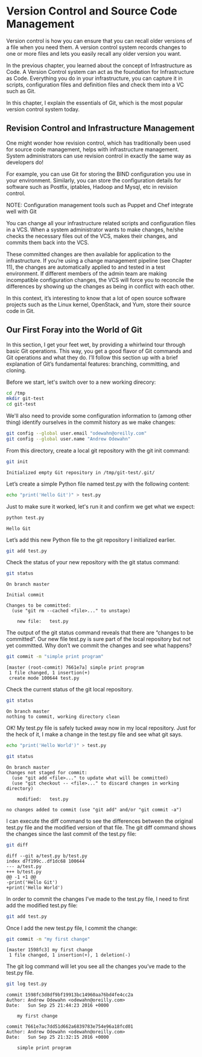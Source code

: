 
# Version Control and Source Code Management

Version control is how you can ensure that you can recall older versions of a file when you need them. A version control system records changes to one or more files and lets you easily recall any older version you want.

In the previous chapter, you learned about the concept of Infrastructure as Code. A Version Control system can act as the foundation for Infrastructure as Code. Everything you do in your infrastructure, you can capture it in scripts, configuration files and definition files and check them into a VC such as Git.

In this chapter, I explain the essentials of Git, which is the most popular version control system today.

## Revision Control and Infrastructure Management
One might wonder how revision control, which has traditionally been used for source code management, helps with infrastructure management. System administrators can use revision control in exactly the same way as developers do!

For example, you can use Git for storing the BIND configuration you use in your environment. Similarly, you can store the configuration details for software such as Postfix, iptables, Hadoop and Mysql, etc in revision control.

NOTE: Configuration management tools such as Puppet and Chef integrate well with Git

You can change all your infrastructure related scripts and configuration files in a VCS. When a system administrator wants to make changes, he/she checks the necessary files out of the VCS, makes their changes, and commits them back into the VCS.

These committed changes are then available for application to the infrastructure. If you’re using a change management pipeline (see Chapter 11), the changes are automatically applied to and tested in a test environment. If different members of the admin team are making incompatible configuration changes, the VCS will force you to reconcile the differences by showing up the changes as being in conflict with each other.

In this context, it’s interesting to know that a lot of open source software projects such as the Linux kernel, OpenStack, and Yum, store their source code in Git.

## Our First Foray into the World of Git
In this section, I get your feet wet, by providing a whirlwind tour through basic Git operations. This way, you get a good flavor of Git commands and Git operations and what they do. I’ll follow this section up with a brief explanation of Git’s fundamental features: branching, committing, and cloning.

Before we start, let's switch over to a new working direcory:

<span id="makeDirectory"/>


```bash
cd /tmp
mkdir git-test
cd git-test
```

    

We'll also need to provide some configuration information to (among other thing) identify ourselves in the commit history as we make changes:

<span id="configureGit"/>


```bash
git config --global user.email "odewahn@oreilly.com"
git config --global user.name "Andrew Odewahn"
```

    

From this directory, create a local git repository with the git init command:

<span id="initGit"/>


```bash
git init
```

    Initialized empty Git repository in /tmp/git-test/.git/


Let’s create a simple Python file named test.py with the following content:

<span id="createHelloGitPy"/>


```bash
echo "print('Hello Git')" > test.py
```

    

Just to make sure it worked, let's run it and confirm we get what we expect:


```bash
python test.py
```

    Hello Git


Let’s add this new Python file to the git repository I initialized earlier.

<span id="addTestPy"/>


```bash
git add test.py
```

    

Check the status of your new repository with the git status command:

<span id="checkStatus"/>


```bash
git status
```

    On branch master
    
    Initial commit
    
    Changes to be committed:
      (use "git rm --cached <file>..." to unstage)
    
    	new file:   test.py
    


The output of the git status command reveals that there are “changes to be committed”. Our new file test.py is sure part of the local repository but not yet committed. Why don’t we commit the changes and see what happens?

<span id="firstCommit"/>


```bash
git commit -m "simple print program"
```

    [master (root-commit) 7661e7a] simple print program
     1 file changed, 1 insertion(+)
     create mode 100644 test.py


Check the current status of the git local repository.


```bash
git status
```

    On branch master
    nothing to commit, working directory clean


OK! My test.py file is safely tucked away now in my local repository. Just for the heck of it, I make a change in the test.py file and see what git says.

<span id="helloWorldPy"/>


```bash
echo "print('Hello World')" > test.py
```

    


```bash
git status
```

    On branch master
    Changes not staged for commit:
      (use "git add <file>..." to update what will be committed)
      (use "git checkout -- <file>..." to discard changes in working directory)
    
    	modified:   test.py
    
    no changes added to commit (use "git add" and/or "git commit -a")


I can execute the diff command to see the differences between the original test.py file and the modified version of that file. The git diff command shows the changes since the last commit of the test.py file:

<span id="gitDiff"/>


```bash
git diff
```

    diff --git a/test.py b/test.py
    index d7f199c..df1dc68 100644
    --- a/test.py
    +++ b/test.py
    @@ -1 +1 @@
    -print('Hello Git')
    +print('Hello World')


In order to commit the changes I’ve made to the test.py file, I need to first add the modified test.py file:


```bash
git add test.py
```

    

Once I add the new test.py file, I commit the change:

<span id="secondCommit"/>


```bash
git commit -m "my first change"
```

    [master 1598fc3] my first change
     1 file changed, 1 insertion(+), 1 deletion(-)


The git log command will let you see all the changes you’ve made to the test.py file.

<span id="gitLog"/>


```bash
git log test.py
```

    commit 1598fc3d8df9bf19913bc14960aa76bd4fe4cc2a
    Author: Andrew Odewahn <odewahn@oreilly.com>
    Date:   Sun Sep 25 21:44:23 2016 +0000
    
        my first change
    
    commit 7661e7ac7dd51d662a6839783e754e96a18fcd01
    Author: Andrew Odewahn <odewahn@oreilly.com>
    Date:   Sun Sep 25 21:32:15 2016 +0000
    
        simple print program


<span id="theEnd"/>
